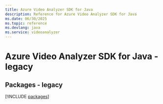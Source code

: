 ```yaml
---
title: Azure Video Analyzer SDK for Java
description: Reference for Azure Video Analyzer SDK for Java
ms.date: 06/30/2025
ms.topic: reference
ms.devlang: java
ms.service: videoanalyzer
---
```

# Azure Video Analyzer SDK for Java - legacy
## Packages - legacy
[!INCLUDE [packages](video-analyzer-index.md)]